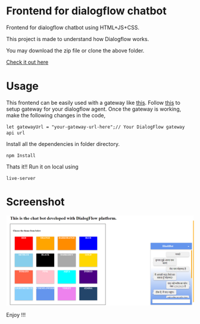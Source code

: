 # Frontend for dialogflow chatbot
Frontend for dialogflow chatbot using HTML+JS+CSS.

This project is made to understand how Dialogflow works.

You may download the zip file or clone the above folder.

[Check it out here](https://mankhedekar96.github.io/mankhedekar96.github.io-chatbot/)

# Usage
This frontend can be easily used with a gateway like [this](https://github.com/MishUshakov/dialogflow-gateway).
Follow [this](https://github.com/MishUshakov/dialogflow-gateway) to setup gateway for your dialogflow agent.
Once the gateway is working, make the following changes in the code,

```
let gatewayUrl = "your-gateway-url-here";// Your DialogFlow gateway api url
```

Install all the dependencies in folder directory.
```
npm Install
```

Thats it!! Run it on local using
```
live-server
```
# Screenshot
![screenshot](https://github.com/prandon/chatbot_frontend/blob/master/images/screencapture.PNG)

Enjoy !!!
